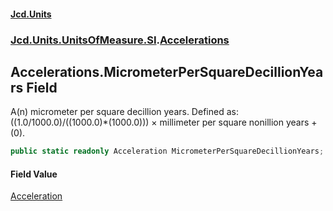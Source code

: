 #### [Jcd.Units](index.md 'index')
### [Jcd.Units.UnitsOfMeasure.SI](Jcd.Units.UnitsOfMeasure.SI.md 'Jcd.Units.UnitsOfMeasure.SI').[Accelerations](Accelerations.md 'Jcd.Units.UnitsOfMeasure.SI.Accelerations')

## Accelerations.MicrometerPerSquareDecillionYears Field

A(n) micrometer per square decillion years. Defined as: ((1.0/1000.0)/((1000.0)*(1000.0))) × millimeter per square nonillion years + (0).

```csharp
public static readonly Acceleration MicrometerPerSquareDecillionYears;
```

#### Field Value
[Acceleration](Acceleration.md 'Jcd.Units.UnitTypes.Acceleration')